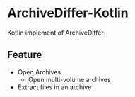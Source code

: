 ArchiveDiffer-Kotlin
====

Kotlin implement of ArchiveDiffer

## Feature

* Open Archives
  * Open multi-volume archives
* Extract files in an archive
